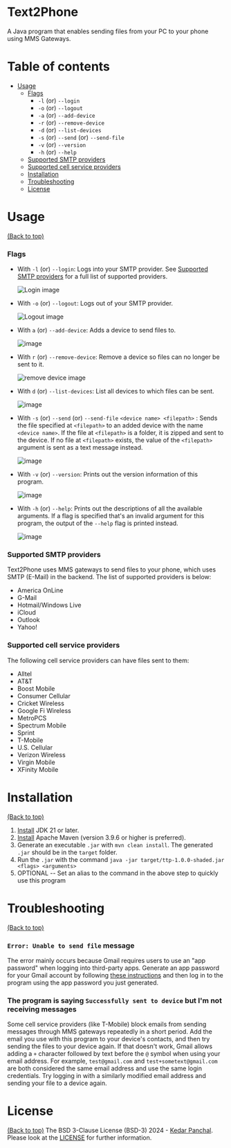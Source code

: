 # Text2Phone
A Java program that enables sending files from your PC to your phone using MMS Gateways.

# Table of contents
- [Usage](#usage)
    - [Flags](#flags)
      - `-l` (or) `--login`
      - `-o` (or) `--logout`
      - `-a` (or) `--add-device`
      - `-r` (or) `--remove-device`
      - `-d` (or) `--list-devices`
      - `-s` (or) `--send` (or) `--send-file`
      - `-v` (or) `--version`
      - `-h` (or) `--help`
    - [Supported SMTP providers](#supported-smtp-providers)
    - [Supported cell service providers](#supported-cell-service-providers)
  - [Installation](#installation)
  - [Troubleshooting](#troubleshooting)
  - [License](#license)

# Usage
[(Back to top)](#table-of-contents)
### Flags
- With `-l` (or) `--login`: Logs into your SMTP provider. See [Supported SMTP providers](#supported-smtp-providers) for a full list of supported providers.

  ![Login image](https://github.com/KedarPanchal/Text2Phone/assets/115903691/e4682ca8-f969-4041-9e9d-29fafd1b289c)

- With `-o` (or) `--logout`: Logs out of your SMTP provider.

  ![Logout image](https://github.com/KedarPanchal/Text2Phone/assets/115903691/8a66b7da-5887-4894-8431-3d52b1341f76)

- With `a` (or) `--add-device`: Adds a device to send files to.

  ![image](https://github.com/KedarPanchal/Text2Phone/assets/115903691/85412e4a-7c01-4a39-a2f4-f45c3e33be7c)

- With `r` (or) `--remove-device`: Remove a device so files can no longer be sent to it.

  ![remove device image](https://github.com/KedarPanchal/Text2Phone/assets/115903691/90c92505-55f8-4677-8a90-faef1f213e26)

- With `d` (or) `--list-devices`: List all devices to which files can be sent.

  ![image](https://github.com/KedarPanchal/Text2Phone/assets/115903691/70040b76-52f5-4df3-be43-d9820580475d)

- With `-s` (or) `--send` (or) `--send-file` `<device name> <filepath>` : Sends the file specified at `<filepath>` to an added device with the name `<device name>`. If the file at `<filepath>` is a folder, it is zipped and sent to the device. If no file at `<filepath>` exists, the value of the `<filepath>` argument is sent as a text message instead.

  ![image](https://github.com/KedarPanchal/Text2Phone/assets/115903691/6848d299-9685-43f2-b1f5-ddf9cebfee0c)
  
- With `-v` (or) `--version`: Prints out the version information of this program.

  ![image](https://github.com/KedarPanchal/Text2Phone/assets/115903691/4ff6f973-054c-420d-8d09-d4a1f8acd6c5)

- With `-h` (or) `--help`: Prints out the descriptions of all the available arguments. If a flag is specified that's an invalid argument for this program, the output of the `--help` flag is printed instead.

  ![image](https://github.com/KedarPanchal/Text2Phone/assets/115903691/99ccc458-112d-4488-bf2b-1a33212c248a)

### Supported SMTP providers

Text2Phone uses MMS gateways to send files to your phone, which uses SMTP (E-Mail) in the backend. The list of supported providers is below:
- America OnLine
- G-Mail
- Hotmail/Windows Live
- iCloud
- Outlook
- Yahoo!

### Supported cell service providers

The following cell service providers can have files sent to them:
- Alltel
- AT&T
- Boost Mobile
- Consumer Cellular
- Cricket Wireless
- Google Fi Wireless
- MetroPCS
- Spectrum Mobile
- Sprint
- T-Mobile
- U.S. Cellular
- Verizon Wireless
- Virgin Mobile
- XFinity Mobile

# Installation
[(Back to top)](#table-of-contents)

1. [Install](https://www.oracle.com/java/technologies/downloads/) JDK 21 or later.
2. [Install](https://maven.apache.org/download.cgi) Apache Maven (version 3.9.6 or higher is preferred).
3. Generate an executable `.jar` with `mvn clean install`. The generated `.jar` should be in the `target` folder.
4. Run the `.jar` with the command `java -jar target/ttp-1.0.0-shaded.jar <flags> <arguments>`
5. OPTIONAL -- Set an alias to the command in the above step to quickly use this program

# Troubleshooting
[(Back to top)](#table-of-contents)
### `Error: Unable to send file` message
The error mainly occurs because Gmail requires users to use an "app password" when logging into third-party apps. Generate an app password for your Gmail account by following [these instructions](https://support.google.com/accounts/answer/185833?hl=en) and then log in to the program using the app password you just generated. 
### The program is saying `Successfully sent to device` but I'm not receiving messages
Some cell service providers (like T-Mobile) block emails from sending messages through MMS gateways repeatedly in a short period. Add the email you use with this program to your device's contacts, and then try sending the files to your device again. If that doesn't work, Gmail allows adding a `+` character followed by text before the `@` symbol when using your email address. For example, `test@gmail.com` and `test+sometext@gmail.com` are both considered the same email address and use the same login credentials. Try logging in with a similarly modified email address and sending your file to a device again.

# License
[(Back to top)](#table-of-contents)
The BSD 3-Clause License (BSD-3) 2024 - [Kedar Panchal](https://github.com/KedarPanchal). Please look at the [LICENSE](LICENSE) for further information.
